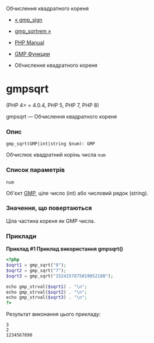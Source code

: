 Обчислення квадратного кореня

-   [« gmp\_sign](function.gmp-sign.html)
    
-   [gmp\_sqrtrem »](function.gmp-sqrtrem.html)
    
-   [PHP Manual](index.html)
    
-   [GMP Функции](ref.gmp.html)
    
-   Обчислення квадратного кореня
    

# gmpsqrt

(PHP 4> = 4.0.4, PHP 5, PHP 7, PHP 8)

gmpsqrt — Обчислення квадратного кореня

### Опис

```methodsynopsis
gmp_sqrt(GMP|int|string $num): GMP
```

Обчислює квадратний корінь числа `num`

### Список параметрів

`num`

Об'єкт [GMP](class.gmp.html), ціле число (int) або числовий рядок (string).

### Значення, що повертаються

Ціла частина кореня як GMP числа.

### Приклади

**Приклад #1 Приклад використання **gmpsqrt()****

```php
<?php
$sqrt1 = gmp_sqrt("9");
$sqrt2 = gmp_sqrt("7");
$sqrt3 = gmp_sqrt("1524157875019052100");

echo gmp_strval($sqrt1) . "\n";
echo gmp_strval($sqrt2) . "\n";
echo gmp_strval($sqrt3) . "\n";
?>
```

Результат виконання цього прикладу:

```
3
2
1234567890
```